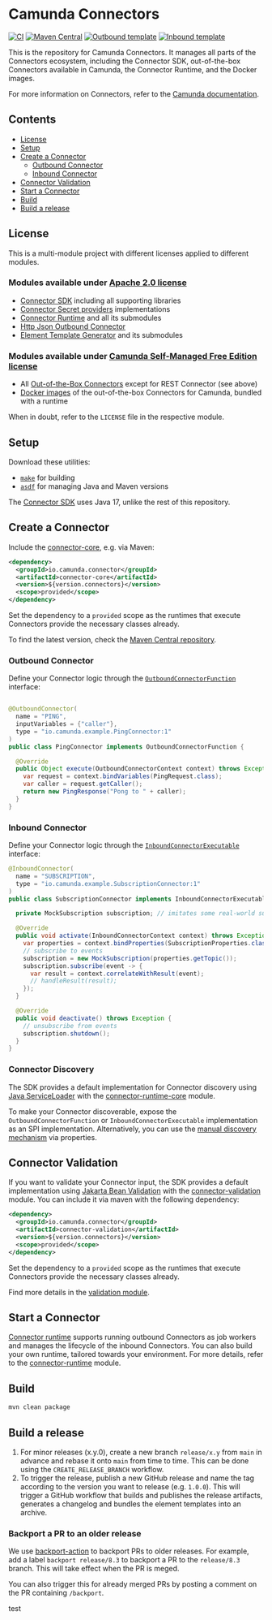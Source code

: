 # Camunda Connectors

[![CI](https://github.com/camunda/connectors-bundle/actions/workflows/DEPLOY_SNAPSHOTS.yaml/badge.svg)](https://github.com/camunda/connectors-bundle/actions/workflows/DEPLOY_SNAPSHOTS.yaml)
[![Maven Central](https://maven-badges.herokuapp.com/maven-central/io.camunda.connector/connector-core/badge.svg?style=flat)](https://maven-badges.herokuapp.com/maven-central/io.camunda.connector/connector-core)
[![Outbound template](https://img.shields.io/badge/outbound_connector-use_template-blue)](https://github.com/camunda/connector-template-outbound)
[![Inbound template](https://img.shields.io/badge/inbound_connector-use_template-blue)](https://github.com/camunda/connector-template-inbound)

This is the repository for Camunda Connectors. It manages all parts of the Connectors ecosystem,
including the Connector SDK, out-of-the-box Connectors available in Camunda, the Connector Runtime, and the Docker images.

For more information on Connectors, refer to the
[Camunda documentation](https://docs.camunda.io/docs/components/connectors/out-of-the-box-connectors/available-connectors-overview/).

## Contents

* [License](#license)
* [Setup](#setup)
* [Create a Connector](#create-a-connector)
    * [Outbound Connector](#outbound-connector)
    * [Inbound Connector](#inbound-connector)
* [Connector Validation](#connector-validation)
* [Start a Connector](#start-a-connector)
* [Build](#build)
* [Build a release](#build-a-release)

## License

This is a multi-module project with different licenses applied to different modules.

### Modules available under [Apache 2.0 license](https://www.apache.org/licenses/LICENSE-2.0)

* [Connector SDK](connector-sdk) including all supporting libraries
* [Connector Secret providers](secret-providers) implementations
* [Connector Runtime](connector-runtime) and all its submodules
* [Http Json Outbound Connector](connectors/http/rest)
* [Element Template Generator](element-template-generator) and its submodules

### Modules available under [Camunda Self-Managed Free Edition license](https://camunda.com/legal/terms/cloud-terms-and-conditions/camunda-cloud-self-managed-free-edition-terms/)

* All [Out-of-the-Box Connectors](connectors) except for REST Connector (see above)
* [Docker images](bundle) of the out-of-the-box Connectors for Camunda, bundled with a runtime

When in doubt, refer to the `LICENSE` file in the respective module.

## Setup

Download these utilities:

* [`make`](https://www.gnu.org/software/make/) for building
* [`asdf`](https://asdf-vm.com/) for managing Java and Maven versions

The [Connector SDK](connector-sdk) uses Java 17, unlike the rest of this repository.

## Create a Connector

Include the [connector-core](connector-sdk/core), e.g. via Maven:

```xml
<dependency>
  <groupId>io.camunda.connector</groupId>
  <artifactId>connector-core</artifactId>
  <version>${version.connectors}</version>
  <scope>provided</scope>
</dependency>
```

Set the dependency to a `provided` scope as the runtimes that execute Connectors provide the necessary classes already.

To find the latest version, check the [Maven Central repository](https://search.maven.org/artifact/io.camunda.connector/connector-core).

### Outbound Connector

Define your Connector logic through the [`OutboundConnectorFunction`](./core/src/main/java/io/camunda/connector/api/outbound/OutboundConnectorFunction.java) interface:

```java

@OutboundConnector(
  name = "PING",
  inputVariables = {"caller"},
  type = "io.camunda.example.PingConnector:1"
)
public class PingConnector implements OutboundConnectorFunction {

  @Override
  public Object execute(OutboundConnectorContext context) throws Exception {
    var request = context.bindVariables(PingRequest.class);
    var caller = request.getCaller();
    return new PingResponse("Pong to " + caller);
  }
}
```

### Inbound Connector

Define your Connector logic through the [`InboundConnectorExecutable`](./core/src/main/java/io/camunda/connector/api/inbound/InboundConnectorExecutable.java) interface:
```java
@InboundConnector(
  name = "SUBSCRIPTION",
  type = "io.camunda.example.SubscriptionConnector:1"
)
public class SubscriptionConnector implements InboundConnectorExecutable {

  private MockSubscription subscription; // imitates some real-world subscription

  @Override
  public void activate(InboundConnectorContext context) throws Exception {
    var properties = context.bindProperties(SubscriptionProperties.class);
    // subscribe to events
    subscription = new MockSubscription(properties.getTopic());
    subscription.subscribe(event -> {
      var result = context.correlateWithResult(event);
      // handleResult(result);
    });
  }

  @Override
  public void deactivate() throws Exception {
    // unsubscribe from events
    subscription.shutdown();
  }
}
```

### Connector Discovery

The SDK provides a default implementation for Connector discovery using [Java ServiceLoader](https://docs.oracle.com/en/java/javase/17/docs/api/java.base/java/util/ServiceLoader.html) with the [connector-runtime-core](./connector-runtime/connector-runtime-core) module.

To make your Connector discoverable, expose the `OutboundConnectorFunction` or `InboundConnectorExecutable` implementation as an SPI implementation.
Alternatively, you can use the [manual discovery mechanism](https://docs.camunda.io/docs/self-managed/connectors-deployment/connectors-configuration/#manual-discovery-of-connectors) via properties.

## Connector Validation

If you want to validate your Connector input, the SDK provides a default implementation using [Jakarta Bean Validation](https://beanvalidation.org/) with the [connector-validation](./validation) module. You can include it via maven with the following dependency:

```xml
<dependency>
  <groupId>io.camunda.connector</groupId>
  <artifactId>connector-validation</artifactId>
  <version>${version.connectors}</version>
  <scope>provided</scope>
</dependency>
```

Set the dependency to a `provided` scope as the runtimes that execute Connectors provide the necessary classes already.

Find more details in the [validation module](./validation).

## Start a Connector

[Connector runtime](connector-runtime) supports running outbound Connectors as job workers and manages the lifecycle of the inbound Connectors.
You can also build your own runtime, tailored towards your environment. For more details, refer to the [connector-runtime](connector-runtime) module.

## Build

```bash
mvn clean package
```

## Build a release

1. For minor releases (x.y.0), create a new branch `release/x.y` from `main` in advance and rebase it onto `main` from time to time. This can be done using the `CREATE_RELEASE_BRANCH` workflow.
2. To trigger the release, publish a new GitHub release and name the tag according to the version you want to release (e.g. `1.0.0`). This will trigger a GitHub workflow that builds and publishes the release artifacts, generates a changelog and bundles the element templates into an archive.

### Backport a PR to an older release

We use [backport-action](https://github.com/korthout/backport-action) to backport PRs to older releases.
For example, add a label `backport release/8.3` to backport a PR to the `release/8.3` branch. This will take effect when the PR is meged.

You can also trigger this for already merged PRs by posting a comment on the PR containing `/backport`.

test